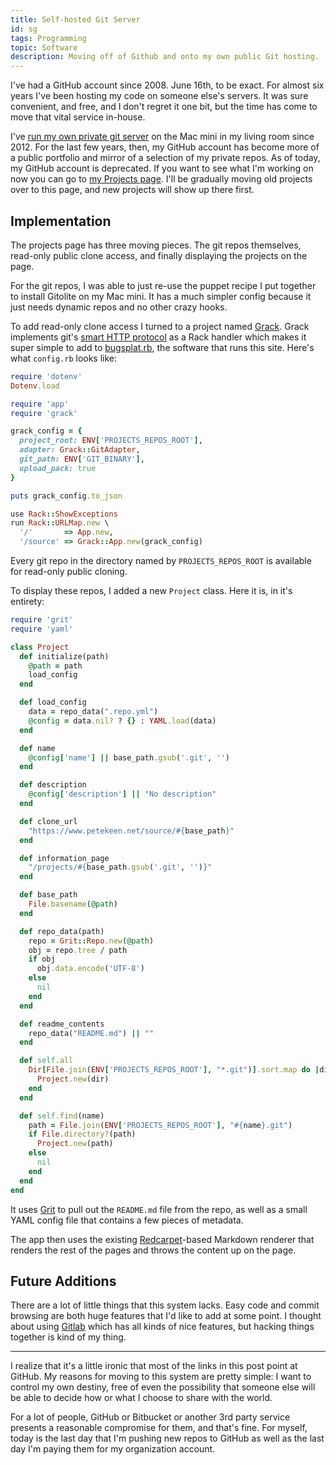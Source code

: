 ```yaml
---
title: Self-hosted Git Server
id: sg
tags: Programming
topic: Software
description: Moving off of Github and onto my own public Git hosting.
---
```


I've had a GitHub account since 2008. June 16th, to be exact. For almost six years I've been hosting my code on someone else's servers. It was sure convenient, and free, and I don't regret it one bit, but the time has come to move that vital service in-house.

I've [run my own private git server](/hosting-private-git-repositories-with-gitolite) on the Mac mini in my living room since 2012. For the last few years, then, my GitHub account has become more of a public portfolio and mirror of a selection of my private repos. As of today, my GitHub account is deprecated. If you want to see what I'm working on now you can go to [my Projects page](/projects). I'll be gradually moving old projects over to this page, and new projects will show up there first.

## Implementation

The projects page has three moving pieces. The git repos themselves, read-only public clone access, and finally displaying the projects on the page.

For the git repos, I was able to just re-use the puppet recipe I put together to install Gitolite on my Mac mini. It has a much simpler config because it just needs dynamic repos and no other crazy hooks.

To add read-only clone access I turned to a project named [Grack](https://github.com/schacon/grack). Grack implements git's [smart HTTP protocol](http://git-scm.com/book/en/Git-Internals-Transfer-Protocols#The-Smart-Protocol) as a Rack handler which makes it super simple to add to [bugsplat.rb](/projects/bugsplat), the software that runs this site. Here's what `config.rb` looks like:

```ruby
require 'dotenv'
Dotenv.load

require 'app'
require 'grack'

grack_config = {
  project_root: ENV['PROJECTS_REPOS_ROOT'],
  adapter: Grack::GitAdapter,
  git_path: ENV['GIT_BINARY'],
  upload_pack: true
}

puts grack_config.to_json

use Rack::ShowExceptions
run Rack::URLMap.new \
  '/'       => App.new,
  '/source' => Grack::App.new(grack_config)
```

Every git repo in the directory named by `PROJECTS_REPOS_ROOT` is available for read-only public cloning.

To display these repos, I added a new `Project` class. Here it is, in it's entirety:

```ruby
require 'grit'
require 'yaml'

class Project
  def initialize(path)
    @path = path
    load_config
  end

  def load_config
    data = repo_data(".repo.yml")
    @config = data.nil? ? {} : YAML.load(data)
  end

  def name
    @config['name'] || base_path.gsub('.git', '')
  end

  def description
    @config['description'] || "No description"
  end

  def clone_url
    "https://www.petekeen.net/source/#{base_path}"
  end

  def information_page
    "/projects/#{base_path.gsub('.git', '')}"
  end

  def base_path
    File.basename(@path)
  end

  def repo_data(path)
    repo = Grit::Repo.new(@path)
    obj = repo.tree / path
    if obj
      obj.data.encode('UTF-8')
    else
      nil
    end
  end

  def readme_contents
    repo_data("README.md") || ""
  end

  def self.all
    Dir[File.join(ENV['PROJECTS_REPOS_ROOT'], "*.git")].sort.map do |dir|
      Project.new(dir)
    end
  end

  def self.find(name)
    path = File.join(ENV['PROJECTS_REPOS_ROOT'], "#{name}.git")
    if File.directory?(path)
      Project.new(path)
    else
      nil
    end
  end
end
```

It uses [Grit](https://github.com/mojombo/grit) to pull out the `README.md` file from the repo, as well as a small YAML config file that contains a few pieces of metadata.

The app then uses the existing [Redcarpet](https://github.com/vmg/redcarpet)-based Markdown renderer that renders the rest of the pages and throws the content up on the page.

## Future Additions

There are a lot of little things that this system lacks. Easy code and commit browsing are both huge features that I'd like to add at some point. I thought about using [Gitlab](https://www.gitlab.com/) which has all kinds of nice features, but hacking things together is kind of my thing.

* * * *

I realize that it's a little ironic that most of the links in this post point at GitHub. My reasons for moving to this system are pretty simple: I want to control my own destiny, free of even the possibility that someone else will be able to decide how or what I choose to share with the world.

For a lot of people, GitHub or Bitbucket or another 3rd party service presents a reasonable compromise for them, and that's fine. For myself, today is the last day that I'm pushing new repos to GitHub as well as the last day I'm paying them for my organization account. 
